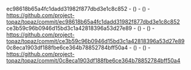 ec98618b65a4fc1dadd31982f877dbd3e1c8c852 -  () -  () - https://github.com/project-topaz/topaz/commit/ec98618b65a4fc1dadd31982f877dbd3e1c8c852
ce3b59c96b0946d15bd3c1a42818396a53d27e89 -  () -  () - https://github.com/project-topaz/topaz/commit/ce3b59c96b0946d15bd3c1a42818396a53d27e89
0c8eca1903df188fbe6ce364b78852784bff50a4 -  () -  () - https://github.com/project-topaz/topaz/commit/0c8eca1903df188fbe6ce364b78852784bff50a4
